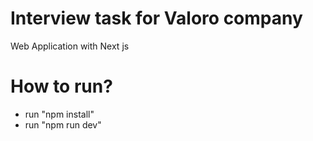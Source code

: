 # Interview task for Valoro company
Web Application with Next js

# How to run?
- run "npm install"
- run "npm run dev"
